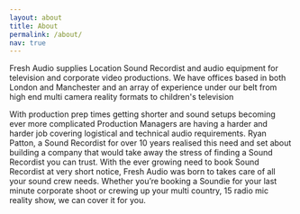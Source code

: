 ```yaml
---
layout: about
title: About
permalink: /about/
nav: true
---
```


Fresh Audio supplies Location Sound Recordist and audio equipment for television and corporate video productions. We have offices based in both London and Manchester and an array of experience under our belt from high end multi camera reality formats to children's television

With production prep times getting shorter and sound setups becoming ever more complicated Production Managers are having a harder and harder job covering logistical and technical audio requirements. Ryan Patton, a Sound Recordist for over 10 years realised this need and set about building a company that would take away the stress of finding a Sound Recordist you can trust. With the ever growing need to book Sound Recordist at very short notice, Fresh Audio was born to takes care of all your sound crew needs. Whether you’re booking a Soundie for your last minute corporate shoot or crewing up your multi country, 15 radio mic reality show, we can cover it for you.